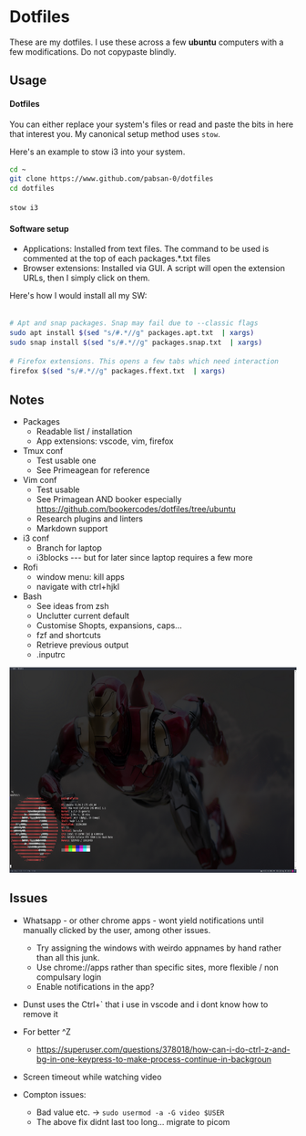 # Dotfiles 

These are my dotfiles. I use these across a few **ubuntu** computers with a few modifications. Do not copypaste blindly.

## Usage


#### Dotfiles

You can either replace your system's files or read and paste the bits in here that interest you. My canonical setup method uses `stow`.

Here's an example to stow i3 into your system.
```bash
cd ~
git clone https://www.github.com/pabsan-0/dotfiles
cd dotfiles

stow i3
```
#### Software setup

- Applications: Installed from text files. The command to be used is commented at the top of each packages.*.txt files
- Browser extensions: Installed via GUI. A script will open the extension URLs, then I simply click on them.

Here's how I would install all my SW:

```bash

# Apt and snap packages. Snap may fail due to --classic flags
sudo apt install $(sed "s/#.*//g" packages.apt.txt  | xargs)
sudo snap install $(sed "s/#.*//g" packages.snap.txt  | xargs)

# Firefox extensions. This opens a few tabs which need interaction
firefox $(sed "s/#.*//g" packages.ffext.txt  | xargs)
```





## Notes

- Packages
    - Readable list / installation
    - App extensions: vscode, vim, firefox
- Tmux conf
    - Test usable one
    - See Primeagean for reference
- Vim conf
    - Test usable
    - See Primagean AND booker especially https://github.com/bookercodes/dotfiles/tree/ubuntu
    - Research plugins and linters
    - Markdown support
- i3 conf
    - Branch for laptop
    - i3blocks --- but for later since laptop requires a few more
- Rofi
    - window menu: kill apps
    - navigate with ctrl+hjkl
- Bash
    - See ideas from zsh
    - Unclutter current default  
    - Customise Shopts, expansions, caps...
    - fzf and shortcuts
    - Retrieve previous output
    - .inputrc


<img src="./.docs/preview.png" width="640" height="360" />


## Issues

- Whatsapp - or other chrome apps - wont yield notifications until manually clicked by the user, among other issues.
    - Try assigning the windows with weirdo appnames by hand rather than all this junk.
    - Use chrome://apps rather than specific sites, more flexible / non compulsary login
    - Enable notifications in the app?
- Dunst uses the Ctrl+` that i use in vscode and i dont know how to remove it

- For better ^Z
    - https://superuser.com/questions/378018/how-can-i-do-ctrl-z-and-bg-in-one-keypress-to-make-process-continue-in-backgroun
- Screen timeout while watching video
- Compton issues: 
    - Bad value etc.  -> `sudo usermod -a -G video $USER`
    - The above fix didnt last too long... migrate to picom 
